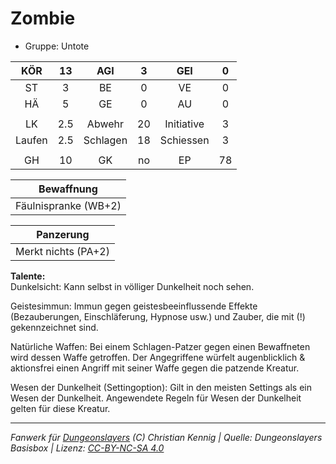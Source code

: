 # Zombie  
- Gruppe: Untote  

| KÖR | 13 | AGI | 3 | GEI | 0 |
| :-: | :-: | :-: | :-: | :-: | :-: |
| ST | 3 | BE | 0 | VE | 0 |
| HÄ | 5 | GE | 0 | AU | 0 |
|  |
| LK | 2.5 | Abwehr | 20 | Initiative | 3 |
| Laufen | 2.5 | Schlagen | 18 | Schiessen | 3 |
|  |
| GH | 10 | GK | no | EP | 78 |

| Bewaffnung |
| --- |
| Fäulnispranke (WB+2) |


| Panzerung |
| --- |
| Merkt nichts (PA+2) |


**Talente:**  
Dunkelsicht: Kann selbst in völliger Dunkelheit noch sehen.

Geistesimmun: Immun gegen geistesbeeinflussende Effekte (Bezauberungen, Einschläferung, Hypnose usw.) und Zauber, die mit (!) gekennzeichnet sind.

Natürliche Waffen: Bei einem Schlagen-Patzer gegen einen Bewaffneten wird dessen Waffe getroffen. Der Angegriffene würfelt augenblicklich & aktionsfrei einen Angriff mit seiner Waffe gegen die patzende Kreatur.

Wesen der Dunkelheit (Settingoption): Gilt in den meisten Settings als ein Wesen der Dunkelheit. Angewendete Regeln für Wesen der Dunkelheit gelten für diese Kreatur.





___
*Fanwerk für [Dungeonslayers](https://www.dungeonslayers.net/) (C) Christian Kennig | Quelle: Dungeonslayers Basisbox | Lizenz: [CC-BY-NC-SA 4.0](https://creativecommons.org/licenses/by-nc-sa/4.0/deed.de)*